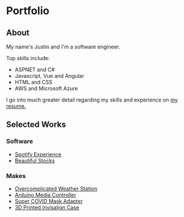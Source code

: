 # Portfolio

## About

My name's Justin and I'm a software engineer.

Top skills include:

- ASPNET and C#
- Javascript, Vue and Angular
- HTML and CSS
- AWS and Microsoft Azure

I go into much greater detail regarding my skills and experience on
[my resume.](./Resume.md)

## Selected Works

### Software

- [Spotify Experience](./Projects/SpotifyExperience.md)
- [Beautiful Stocks](./Projects/BeautifulStocks.md)

### Makes

- [Overcomplicated Weather Station](./Projects/OvercomplicatedWeatherStation.md)
- [Arduino Media Controller](./Projects/ArduinoMediaController.md)
- [Super COVID Mask Adapter](./Projects/SuperCovidMaskAdapter.md)
- [3D Printed Invisalign Case](./Projects/InvisalignCase.md)
